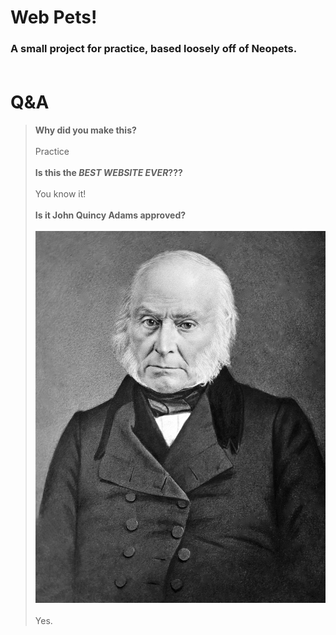 # Web Pets!
### A small project for practice, based loosely off of Neopets.<br/><br/>
# Q&A
> **Why did you make this?**<br/><br/>
Practice<br/><br/>
> **Is this the _BEST WEBSITE EVER_???**<br/><br/>
You know it!<br/><br/>
> **Is it John Quincy Adams approved?**<br/><br/>
![ImageHere](https://github.com/lynn26621/Web-Pets-24-25/blob/main/public/JohnQuincyAdams.jpg?raw=true)<br/><br/>
Yes.
